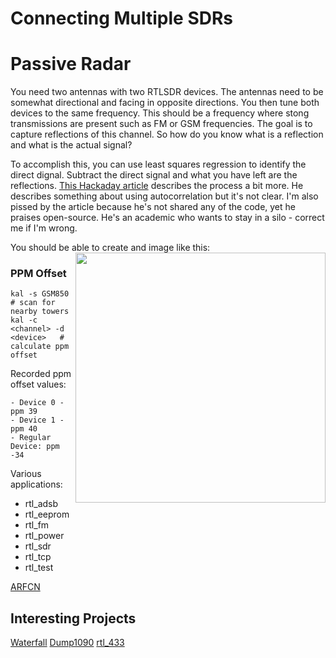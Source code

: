 # Connecting Multiple SDRs

# Passive Radar

You need two antennas with two RTLSDR devices.  The antennas need to be somewhat directional and facing in opposite directions.  You then tune both devices to the same frequency.  This should be a frequency where stong transmissions are present such as FM or GSM frequencies.  The goal is to capture reflections of this channel.  So how do you know what is a reflection and what is the actual signal?

To accomplish this, you can use least squares regression to identify the direct dignal.  Subtract the direct signal and what you have left are the reflections.  [This Hackaday article](https://hackaday.com/author/jvierine/) describes the process a bit more.  He describes something about using autocorrelation but it's not clear.  I'm also pissed by the article because he's not shared any of the code, yet he praises open-source.  He's an academic who wants to stay in a silo - correct me if I'm wrong.

You should be able to create and image like this: <img src="http://2.bp.blogspot.com/-xISRmtiRLYk/UkSRRCZpFhI/AAAAAAAABjc/OxbWZHaiWlQ/s1600/passive-000141.png" width=400 align=right />


### PPM Offset

```
kal -s GSM850                           # scan for nearby towers
kal -c <channel> -d <device>   # calculate ppm offset
```

Recorded ppm offset values:

```
- Device 0 - ppm 39
- Device 1 - ppm 40
- Regular Device: ppm -34
```

Various applications:

- rtl_adsb
- rtl_eeprom
- rtl_fm
- rtl_power
- rtl_sdr
- rtl_tcp
- rtl_test

[ARFCN](http://niviuk.free.fr/gsm_arfcn.php)

## Interesting Projects

[Waterfall](https://github.com/keenerd/rtlsdr-waterfall)
[Dump1090](https://github.com/antirez/dump1090)
[rtl_433](https://github.com/merbanan/rtl_433)
